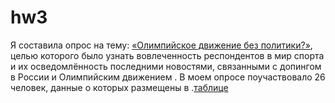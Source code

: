 # hw3
 Я составила опрос на тему: [«Олимпийское движение без политики?»](https://docs.google.com/forms/d/1YknzvCkDz-NRNVzLh2fmMPS6GPD7kEZv-0ate9jOik4/edit), целью которого было узнать вовлеченность респондентов в мир спорта и их осведомлённость последними новостями, связанными с допингом в России и Олимпийским движением . 
В моем опросе поучаствовало 26 человек, данные о которых размещены в .[таблице](https://docs.google.com/spreadsheets/d/165H--5ZVfKlHM7GN2YX-1JrMLOSQf4eMXH65L--qcQY/edit#gid=1255175365)

